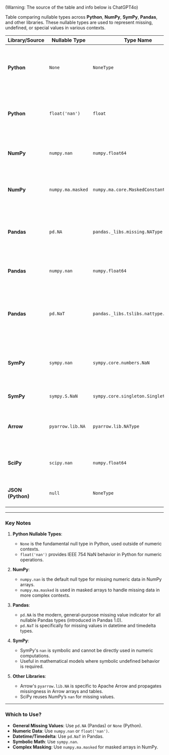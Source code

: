 (Warning: The source of the table and info below is ChatGPT4o)

Table comparing nullable types across **Python**, **NumPy**, **SymPy**, **Pandas**, and other libraries. These nullable types are used to represent missing, undefined, or special values in various contexts.

| **Library/Source** | **Nullable Type** | **Type Name**                   | **Purpose/Context**                                                                 | **Behavior**                                                                                     | **Example**                                |
|---------------------|-------------------|----------------------------------|-------------------------------------------------------------------------------------|--------------------------------------------------------------------------------------------------|-------------------------------------------|
| **Python**          | `None`           | `NoneType`                      | Represents the absence of a value or a null reference.                              | Cannot participate in arithmetic or comparison operations directly.                              | `None + 1` raises `TypeError`.            |
| **Python**          | `float('nan')`   | `float`                         | IEEE 754 floating-point NaN (Not a Number) for undefined numeric operations.        | Propagates in operations; `NaN != NaN`.                                                         | `float('nan') + 1` → `nan`.               |
| **NumPy**           | `numpy.nan`      | `numpy.float64`                 | Represents missing numeric data in NumPy arrays (same as `float('nan')`).           | Propagates in numeric operations.                                                               | `np.nan + 1` → `nan`.                     |
| **NumPy**           | `numpy.ma.masked`| `numpy.ma.core.MaskedConstant`  | Represents masked/missing values in `numpy.ma` (masked arrays).                     | Used in masked arrays; hidden during operations.                                                | `np.ma.masked` in masked arrays.          |
| **Pandas**          | `pd.NA`          | `pandas._libs.missing.NAType`   | Nullable missing value for all Pandas' nullable types (e.g., `Int64`, `boolean`).   | Propagates; supports nullable operations; `pd.NA == pd.NA` → `pd.NA`.                           | `pd.NA + 1` → `<NA>`.                     |
| **Pandas**          | `numpy.nan`      | `numpy.float64`                 | Used for missing data in non-nullable types like `float64` or `object`.             | Same behavior as NumPy’s `numpy.nan`.                                                           | `df['col'].isna()` detects `np.nan`.      |
| **Pandas**          | `pd.NaT`         | `pandas._libs.tslibs.nattype.NaTType` | Missing value for temporal types (`datetime64`, `timedelta64`).                     | Propagates; cannot participate in meaningful datetime comparisons directly.                     | `pd.Timestamp('2023-01-01') + pd.NaT`.    |
| **SymPy**           | `sympy.nan`      | `sympy.core.numbers.NaN`        | Represents a symbolic undefined value in SymPy (for symbolic mathematics).          | Treated symbolically; supports symbolic math but not numeric calculations.                      | `sympy.nan + 1` → `nan`.                  |
| **SymPy**           | `sympy.S.NaN`    | `sympy.core.singleton.Singleton`| Another way to access `sympy.nan`.                                                  | Same as `sympy.nan`.                                                                             | `sympy.S.NaN + 2`.                        |
| **Arrow**           | `pyarrow.lib.NA` | `pyarrow.lib.NAType`            | Missing data representation for Arrow tables and arrays.                            | Used in Apache Arrow; propagates in Arrow operations.                                            | Represented in Arrow arrays as nulls.     |
| **SciPy**           | `scipy.nan`      | `numpy.float64`                 | Inherits NumPy’s `nan`; represents missing or undefined numeric values.             | Same as `numpy.nan`.                                                                             | `scipy.nan + 1` → `nan`.                  |
| **JSON (Python)**   | `null`           | `NoneType`                      | Represents a JSON `null` value parsed into Python.                                  | Converts to `None` when parsed into Python.                                                     | `json.loads('{"key": null}')`.            |

---

### **Key Notes**
1. **Python Nullable Types**:
   - `None` is the fundamental null type in Python, used outside of numeric contexts.
   - `float('nan')` provides IEEE 754 NaN behavior in Python for numeric operations.

2. **NumPy**:
   - `numpy.nan` is the default null type for missing numeric data in NumPy arrays.
   - `numpy.ma.masked` is used in masked arrays to handle missing data in more complex contexts.

3. **Pandas**:
   - `pd.NA` is the modern, general-purpose missing value indicator for all nullable Pandas types (introduced in Pandas 1.0).
   - `pd.NaT` is specifically for missing values in datetime and timedelta types.

4. **SymPy**:
   - SymPy's `nan` is symbolic and cannot be directly used in numeric computations.
   - Useful in mathematical models where symbolic undefined behavior is required.

5. **Other Libraries**:
   - Arrow's `pyarrow.lib.NA` is specific to Apache Arrow and propagates missingness in Arrow arrays and tables.
   - SciPy reuses NumPy’s `nan` for missing values.

---

### **Which to Use?**
- **General Missing Values**: Use `pd.NA` (Pandas) or `None` (Python).
- **Numeric Data**: Use `numpy.nan` or `float('nan')`.
- **Datetime/Timedelta**: Use `pd.NaT` in Pandas.
- **Symbolic Math**: Use `sympy.nan`.
- **Complex Masking**: Use `numpy.ma.masked` for masked arrays in NumPy.